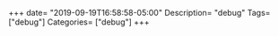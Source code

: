 +++
date= "2019-09-19T16:58:58-05:00"
Description= "debug"
Tags= ["debug"]
Categories= ["debug"]
+++   
